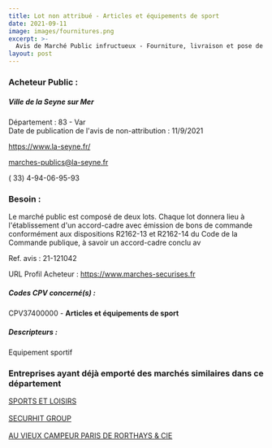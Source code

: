 ```yaml
---
title: Lot non attribué - Articles et équipements de sport
date: 2021-09-11
image: images/fournitures.png
excerpt: >-
  Avis de Marché Public infructueux - Fourniture, livraison et pose de matériels et d'équipements sportifs
layout: post
---
```


### Acheteur Public :
##### Ville de la Seyne sur Mer
Département : 83 - Var<br/>
Date de publication de l'avis de non-attribution : 11/9/2021


https://www.la-seyne.fr/

marches-publics@la-seyne.fr

( 33) 4-94-06-95-93
### Besoin :

Le marché public est composé de deux lots. Chaque lot donnera lieu à l'établissement d'un accord-cadre avec émission de bons de commande conformément aux dispositions R2162-13 et R2162-14 du Code de la Commande publique, à savoir un accord-cadre conclu av

Ref. avis : 21-121042

URL Profil Acheteur : https://www.marches-securises.fr

##### Codes CPV concerné(s) :
CPV37400000 - **Articles et équipements de sport** <br/>

##### Descripteurs :
Equipement sportif <br/>

### Entreprises ayant déjà emporté des marchés similaires dans ce département
<a href="/entreprise-545/siren-310269378">SPORTS ET LOISIRS</a><br/><br/>
<a href="/entreprise-565/siren-485293138">SECURHIT GROUP</a><br/><br/>
<a href="/entreprise-573/siren-622012540">AU VIEUX CAMPEUR PARIS DE RORTHAYS & CIE</a><br/><br/>

